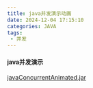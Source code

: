 ```yaml
---
title: java并发演示动画
date: 2024-12-04 17:15:10
categories: JAVA
tags: 
 - 并发
---
```


#### java并发演示
[javaConcurrentAnimated.jar](/upload/javaConcurrentAnimated.jar)
